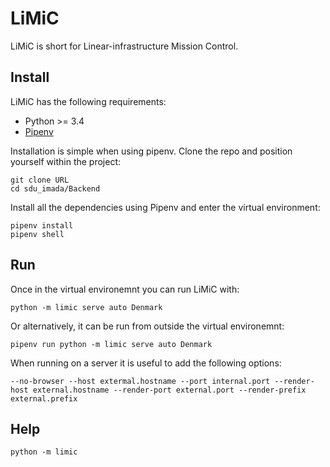 # LiMiC

LiMiC is short for Linear-infrastructure Mission Control.

## Install

LiMiC has the following requirements:
* Python >= 3.4
* [Pipenv](https://pipenv.pypa.io/en/latest/)

Installation is simple when using pipenv. Clone the repo and position yourself within the project:
```
git clone URL
cd sdu_imada/Backend
```
Install all the dependencies using Pipenv and enter the virtual environment:
```
pipenv install
pipenv shell
```

## Run

Once in the virtual environemnt you can run LiMiC with:
```
python -m limic serve auto Denmark
```
Or alternatively, it can be run from outside the virtual environemnt:
```
pipenv run python -m limic serve auto Denmark
```

When running on a server it is useful to add the following options:
```
--no-browser --host extermal.hostname --port internal.port --render-host external.hostname --render-port external.port --render-prefix external.prefix
```

## Help

```
python -m limic
```